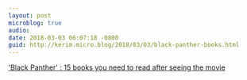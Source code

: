 ```yaml
---
layout: post
microblog: true
audio: 
date: 2018-03-03 06:07:18 -0800
guid: http://kerim.micro.blog/2018/03/03/black-panther-books.html
---
```

['Black Panther' : 15 books you need to read after seeing the movie](http://ew.com/books/black-panther-books)
